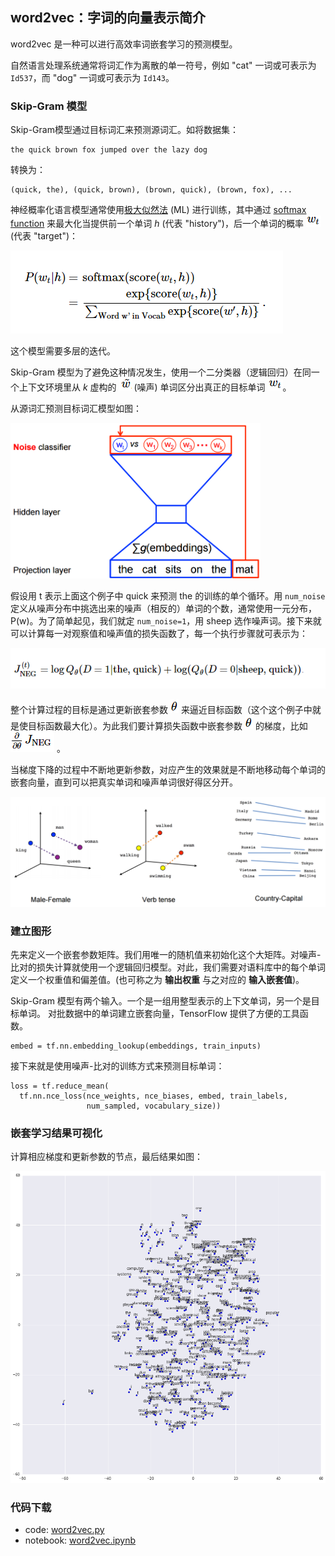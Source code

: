 ## word2vec：字词的向量表示简介
word2vec 是一种可以进行高效率词嵌套学习的预测模型。

自然语言处理系统通常将词汇作为离散的单一符号，例如 "cat" 一词或可表示为  `Id537`，而 "dog" 一词或可表示为 `Id143`。

### Skip-Gram 模型
Skip-Gram模型通过目标词汇来预测源词汇。如将数据集：

```
the quick brown fox jumped over the lazy dog
```

转换为：

```
(quick, the), (quick, brown), (brown, quick), (brown, fox), ...
```

神经概率化语言模型通常使用[极大似然法](https://en.wikipedia.org/wiki/Maximum_likelihood) (ML) 进行训练，其中通过 [softmax function](https://en.wikipedia.org/wiki/Softmax_function) 来最大化当提供前一个单词 *h* (代表 "history")，后一个单词的概率 ![](../img/vr1.png) (代表 "target")：

![](../img/vr2.png)

这个模型需要多层的迭代。

Skip-Gram 模型为了避免这种情况发生，使用一个二分类器（逻辑回归）在同一个上下文环境里从 *k* 虚构的 ![](../img/rw5.png) (噪声) 单词区分出真正的目标单词 ![](../img/vr1.png)。

从源词汇预测目标词汇模型如图：

 <img src="../img/nce-nplm.png" width = "400"/>

假设用 t 表示上面这个例子中 quick 来预测 the 的训练的单个循环。用 `num_noise` 定义从噪声分布中挑选出来的噪声（相反的）单词的个数，通常使用一元分布，P(w)。为了简单起见，我们就定 `num_noise=1`，用 sheep 选作噪声词。接下来就可以计算每一对观察值和噪声值的损失函数了，每一个执行步骤就可表示为：

![](../img/vr4.png)
 
整个计算过程的目标是通过更新嵌套参数 ![](../img/theta.png) 来逼近目标函数（这个这个例子中就是使目标函数最大化）。为此我们要计算损失函数中嵌套参数 ![](../img/theta.png) 的梯度，比如 ![](../img/vr5.png) 。

当梯度下降的过程中不断地更新参数，对应产生的效果就是不断地移动每个单词的嵌套向量，直到可以把真实单词和噪声单词很好得区分开。

<img src="../img/linear-relationships.png" width = "600"/>

### 建立图形
先来定义一个嵌套参数矩阵。我们用唯一的随机值来初始化这个大矩阵。对噪声-比对的损失计算就使用一个逻辑回归模型。对此，我们需要对语料库中的每个单词定义一个权重值和偏差值。(也可称之为 **输出权重** 与之对应的 **输入嵌套值**)。

Skip-Gram 模型有两个输入。一个是一组用整型表示的上下文单词，另一个是目标单词。
对批数据中的单词建立嵌套向量，TensorFlow 提供了方便的工具函数。

```
embed = tf.nn.embedding_lookup(embeddings, train_inputs)
```

接下来就是使用噪声-比对的训练方式来预测目标单词：

```
loss = tf.reduce_mean(
  tf.nn.nce_loss(nce_weights, nce_biases, embed, train_labels,
                 num_sampled, vocabulary_size))
```


### 嵌套学习结果可视化
计算相应梯度和更新参数的节点，最后结果如图：

![](../img/tsne.png)

### 代码下载
- code: [word2vec.py](../Code/word2vec.py)
- notebook: [word2vec.ipynb](../Notebook/word2vec.ipynb)